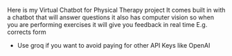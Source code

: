 Here is my Virtual Chatbot for Physical Therapy project
  It comes built in with a chatbot that will answer questions
  it also has computer vision so when you are performing exercises it will give you feedback in real time
    E.g. corrects form
- Use groq if you want to avoid paying for other API Keys like OpenAI
